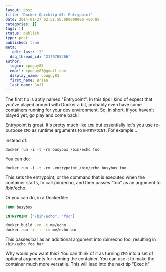 ```yaml
---
layout: post
title: 'Docker Quicktip #1: Entrypoint'
date: 2014-01-27 02:51:50.000000000 +00:00
categories: []
tags: []
status: publish
type: post
published: true
meta:
  _edit_last: '2'
  dsq_thread_id: '2179765266'
author:
  login: cpuguy83
  email: cpuguy83@gmail.com
  display_name: cpuguy83
  first_name: Brian
  last_name: Goff
---
```


The first tip is aptly named "Entrypoint". In this tips I kind of expect that you've played around with Docker a bit, probably even have some containers running for your dev environment.  So, in short, if you haven't played yet, go play and come back!

<!--break-->

Entrypoint is great.  It's pretty much like `CMD` but essentially let's you use re-purpose `CMD` as runtime arguments to `ENTRYPOINT`. For example...

Instead of:

`docker run -i -t -rm busybox /bin/echo foo`

You can do:

`docker run -i -t -rm -entrypoint /bin/echo busybox foo`

This sets the entrypoint, or the command that is executed when the container starts, to call /bin/echo, and then passes "foo" as an argument to /bin/echo.

Or you can do, in a Dockerfile:

```Dockerfile
FROM busybox

ENTRYPOINT ["/bin/echo", "foo"]
```

```bash
docker build -rm -t me/echo .
docker run -i -t -rm me/echo bar
```

This passes bar as an additional argument into /bin/echo foo, resulting in `/bin/echo foo bar`

Why would you want this?  You can think of it as turning `CMD` into a set of optional arguments for running the container.  You can use it to make the container much more versatile. This will lead into the next tip "Exec it"
